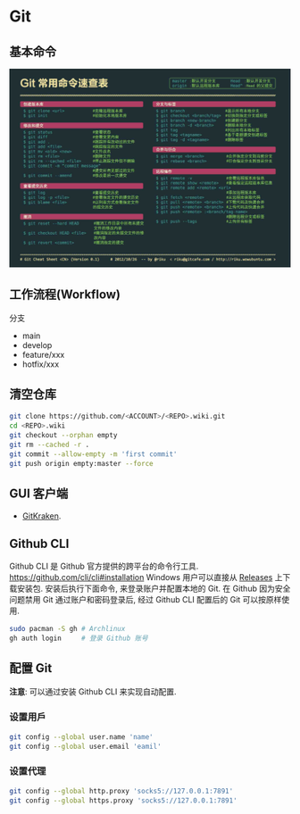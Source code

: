 # Git

## 基本命令

![](assets/git_commands.jpg)

## 工作流程(Workflow)
分支
- main
- develop
- feature/xxx
- hotfix/xxx

## 清空仓库
```bash
git clone https://github.com/<ACCOUNT>/<REPO>.wiki.git
cd <REPO>.wiki
git checkout --orphan empty
git rm --cached -r .
git commit --allow-empty -m 'first commit'
git push origin empty:master --force
```

## GUI 客户端
- [GitKraken](https://www.gitkraken.com/).

## Github CLI
Github CLI 是 Github 官方提供的跨平台的命令行工具.
https://github.com/cli/cli#installation
Windows 用户可以直接从 [Releases](https://github.com/cli/cli/releases) 上下载安装包.
安装后执行下面命令, 来登录账户并配置本地的 Git.
在 Github 因为安全问题禁用 Git 通过账户和密码登录后, 经过 Github CLI 配置后的 Git 可以按原样使用.
```bash
sudo pacman -S gh # Archlinux
gh auth login     # 登录 Github 账号
```

## 配置 Git
**注意**: 可以通过安装 Github CLI 来实现自动配置.

### 设置用戶
```bash
git config --global user.name 'name'
git config --global user.email 'eamil'
```

### 设置代理
```bash
git config --global http.proxy 'socks5://127.0.0.1:7891'
git config --global https.proxy 'socks5://127.0.0.1:7891'
```